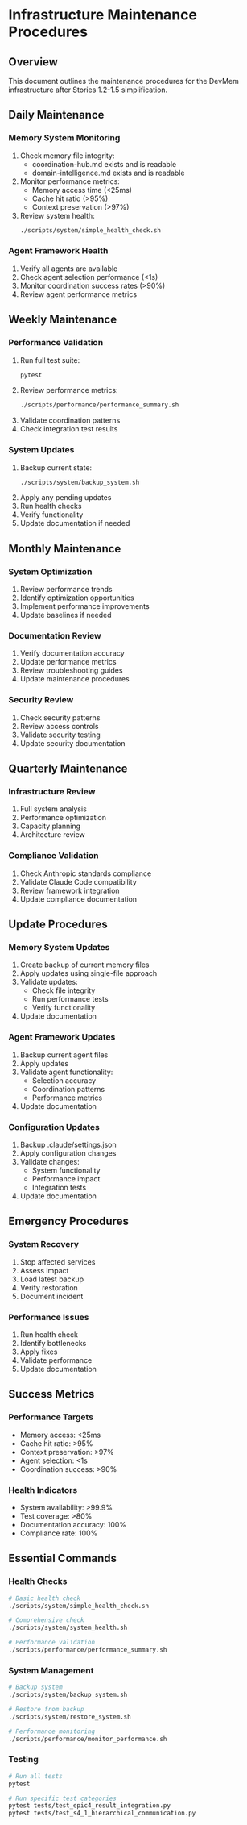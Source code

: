 # Infrastructure Maintenance Procedures

## Overview
This document outlines the maintenance procedures for the DevMem infrastructure after Stories 1.2-1.5 simplification.

## Daily Maintenance

### Memory System Monitoring
1. Check memory file integrity:
   - coordination-hub.md exists and is readable
   - domain-intelligence.md exists and is readable
2. Monitor performance metrics:
   - Memory access time (<25ms)
   - Cache hit ratio (>95%)
   - Context preservation (>97%)
3. Review system health:
   ```bash
   ./scripts/system/simple_health_check.sh
   ```

### Agent Framework Health
1. Verify all agents are available
2. Check agent selection performance (<1s)
3. Monitor coordination success rates (>90%)
4. Review agent performance metrics

## Weekly Maintenance

### Performance Validation
1. Run full test suite:
   ```bash
   pytest
   ```
2. Review performance metrics:
   ```bash
   ./scripts/performance/performance_summary.sh
   ```
3. Validate coordination patterns
4. Check integration test results

### System Updates
1. Backup current state:
   ```bash
   ./scripts/system/backup_system.sh
   ```
2. Apply any pending updates
3. Run health checks
4. Verify functionality
5. Update documentation if needed

## Monthly Maintenance

### System Optimization
1. Review performance trends
2. Identify optimization opportunities
3. Implement performance improvements
4. Update baselines if needed

### Documentation Review
1. Verify documentation accuracy
2. Update performance metrics
3. Review troubleshooting guides
4. Update maintenance procedures

### Security Review
1. Check security patterns
2. Review access controls
3. Validate security testing
4. Update security documentation

## Quarterly Maintenance

### Infrastructure Review
1. Full system analysis
2. Performance optimization
3. Capacity planning
4. Architecture review

### Compliance Validation
1. Check Anthropic standards compliance
2. Validate Claude Code compatibility
3. Review framework integration
4. Update compliance documentation

## Update Procedures

### Memory System Updates
1. Create backup of current memory files
2. Apply updates using single-file approach
3. Validate updates:
   - Check file integrity
   - Run performance tests
   - Verify functionality
4. Update documentation

### Agent Framework Updates
1. Backup current agent files
2. Apply updates
3. Validate agent functionality:
   - Selection accuracy
   - Coordination patterns
   - Performance metrics
4. Update documentation

### Configuration Updates
1. Backup .claude/settings.json
2. Apply configuration changes
3. Validate changes:
   - System functionality
   - Performance impact
   - Integration tests
4. Update documentation

## Emergency Procedures

### System Recovery
1. Stop affected services
2. Assess impact
3. Load latest backup
4. Verify restoration
5. Document incident

### Performance Issues
1. Run health check
2. Identify bottlenecks
3. Apply fixes
4. Validate performance
5. Update documentation

## Success Metrics

### Performance Targets
- Memory access: <25ms
- Cache hit ratio: >95%
- Context preservation: >97%
- Agent selection: <1s
- Coordination success: >90%

### Health Indicators
- System availability: >99.9%
- Test coverage: >80%
- Documentation accuracy: 100%
- Compliance rate: 100%

## Essential Commands

### Health Checks
```bash
# Basic health check
./scripts/system/simple_health_check.sh

# Comprehensive check
./scripts/system/system_health.sh

# Performance validation
./scripts/performance/performance_summary.sh
```

### System Management
```bash
# Backup system
./scripts/system/backup_system.sh

# Restore from backup
./scripts/system/restore_system.sh

# Performance monitoring
./scripts/performance/monitor_performance.sh
```

### Testing
```bash
# Run all tests
pytest

# Run specific test categories
pytest tests/test_epic4_result_integration.py
pytest tests/test_s4_1_hierarchical_communication.py
```